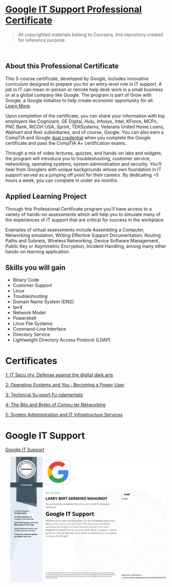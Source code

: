 # [Google IT Support Professional Certificate](https://www.coursera.org/professional-certificates/google-it-support)

> All copyrighted materials belong to Coursera, this repository created for reference purpose.

<br>

## About this Professional Certificate

This 5-course certificate, developed by Google, includes innovative curriculum designed to prepare you for an entry-level role in IT support. A job in IT can mean in-person or remote help desk work in a small business or at a global company like Google. The program is part of Grow with Google, a Google initiative to help create economic opportunity for all. [Learn More](https://www.youtube.com/watch?v=5ZjTX0GC944&t=1s).

Upon completion of the certificate, you can share your information with top employers like Cognizant, GE Digital, Hulu, Infosys, Intel, KForce, MCPc, PNC Bank, RICOH USA, Sprint, TEKSystems, Veterans United Home Loans, Walmart and their subsidiaries, and of course, Google. You can also earn a CompTIA and Google [dual credential](https://www.blog.google/outreach-initiatives/grow-with-google/-it-support-comptia/) when you complete the Google certificate and pass the CompTIA A+ certification exams.

Through a mix of video lectures, quizzes, and hands-on labs and widgets, the program will introduce you to troubleshooting, customer service, networking, operating systems, system administration and security. You’ll hear from Googlers with unique backgrounds whose own foundation in IT support served as a jumping off point for their careers. By dedicating ~5 hours a week, you can complete in under six months.

## Applied Learning Project

Through this Professional Certificate program you'll have access to a variety of hands-on assessments which will help you to simulate many of the experiences of IT support that are critical for success in the workplace.

Examples of virtual assessments include Assembling a Computer, Networking simulation, Writing Effective Support Documentation, Routing Paths and Subnets, Wireless Networking, Device Software Management, Public Key or Asymmetric Encryption, Incident Handling, among many other hands-on learning application.

## Skills you will gain

* Binary Code
* Customer Support
* Linux
* Troubleshooting
* Domain Name System (DNS)
* Ipv4
* Network Model
* Powershell
* Linux File Systems
* Command-Line Interface
* Directory Service
* Lightweight Directory Access Protocol (LDAP)


# Certificates

[ 1: IT Secu rity: Defense against the digital dark arts](https://coursera.org/share/98c7b17108de4aea23c21c5b08ce02e2)

[ 2: Operating Systems and You : Becoming a Power User](https://coursera.org/share/4297cd925b2a51b34f50630fc0073013)

[ 3: Technical Su pport Fu ndamentals](https://coursera.org/share/1788c0fcd52030eab8beba3bfbcbc475)

[ 4: The Bits and Bytes of Compu ter Networking](https://coursera.org/share/16765a606030c1626ba3ea4541bead81)

[ 5: System Administration and IT Infrastructure Services](https://coursera.org/share/a4356a1a6bd585c305fd5e135f8d26c6)


# Google IT Support

[Google IT Support ](https://coursera.org/share/bf761499aaa7d0e8f6fc4ffe9c93e8f0)

![Certificate](https://github.com/ishall21/Google-IT-Support/blob/main/Coursera%20C2HRL2Y6TFJY.jpg)